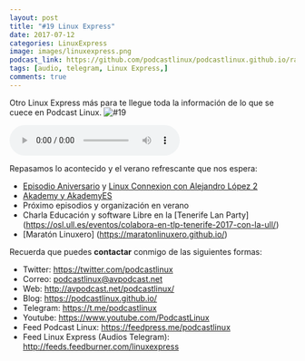 ```yaml
---
layout: post
title: "#19 Linux Express"
date: 2017-07-12
categories: LinuxExpress
image: images/linuxexpress.png
podcast_link: https://github.com/podcastlinux/podcastlinux.github.io/raw/master/Linux-Express/%2319%20Podcast%20Linux%20Express.mp3
tags: [audio, telegram, Linux Express,]
comments: true
---
```


Otro Linux Express más para te llegue toda la información de lo que se cuece en Podcast Linux.
![#19](https://podcastlinux.github.io/images/19LinuxExpress.png)

<audio controls>
  <source src="https://github.com/podcastlinux/podcastlinux.github.io/raw/master/Linux-Express/%2319%20Podcast%20Linux%20Express.mp3" type="audio/mpeg">
</audio>

Repasamos lo acontecido y el verano refrescante que nos espera:

+ [Episodio Aniversario](http://avpodcast.net/podcastlinux/aniversario) y [Linux Connexion con Alejandro López 2](http://avpodcast.net/podcastlinux/one)
+ [Akademy y AkademyES](https://www.kde-espana.org/publicado-el-programa-de-charlas-de-akademy-es-2017)
+ Próximo episodios y organización en verano
+ Charla Educación y software Libre en la [Tenerife Lan Party] (https://osl.ull.es/eventos/colabora-en-tlp-tenerife-2017-con-la-ull/)
+ [Maratón Linuxero] (https://maratonlinuxero.github.io/)

Recuerda que puedes **contactar** conmigo de las siguientes formas:

+ Twitter: <https://twitter.com/podcastlinux>
+ Correo: <podcastlinux@avpodcast.net>
+ Web: <http://avpodcast.net/podcastlinux/>
+ Blog: <https://podcastlinux.github.io/>
+ Telegram: <https://t.me/podcastlinux>
+ Youtube: <https://www.youtube.com/PodcastLinux>
+ Feed Podcast Linux: <https://feedpress.me/podcastlinux>
+ Feed Linux Express (Audios Telegram): <http://feeds.feedburner.com/linuxexpress>
